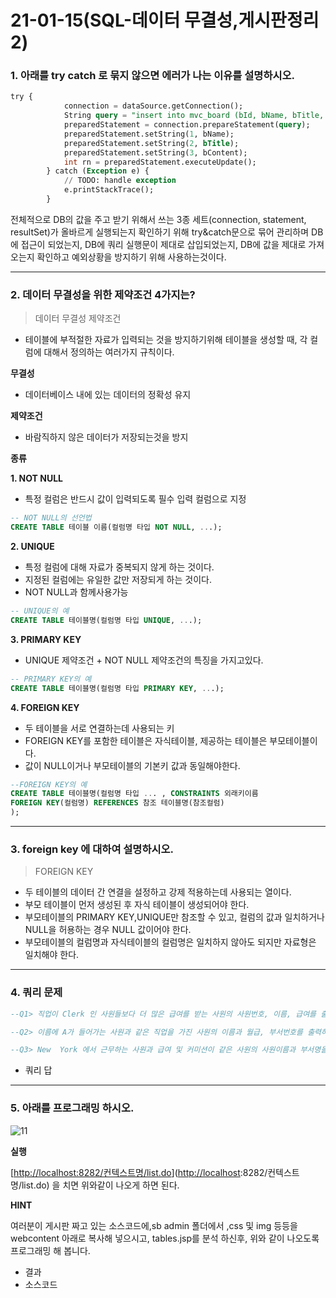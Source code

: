 # 21-01-15(SQL-데이터 무결성,게시판정리2)

### 1. 아래를 try catch 로 묶지 않으면 에러가 나는 이유를 설명하시오.

```sql
try {
			connection = dataSource.getConnection();
			String query = "insert into mvc_board (bId, bName, bTitle, bContent, bHit, bGroup, bStep, bIndent) values (mvc_board_seq.nextval, ?, ?, ?, 0, mvc_board_seq.currval, 0, 0 )";
			preparedStatement = connection.prepareStatement(query);
			preparedStatement.setString(1, bName);
			preparedStatement.setString(2, bTitle);
			preparedStatement.setString(3, bContent);
			int rn = preparedStatement.executeUpdate();
		} catch (Exception e) {
			// TODO: handle exception
			e.printStackTrace();
		}
```

전체적으로 DB의 값을 주고 받기 위해서 쓰는 3종 세트(connection, statement, resultSet)가 올바르게 실행되는지 확인하기 위해 try&catch문으로 묶어 관리하며 DB에 접근이 되었는지, DB에 쿼리 실행문이 제대로 삽입되었는지, DB에 값을 제대로 가져오는지 확인하고 예외상황을 방지하기 위해 사용하는것이다. 

---

### 2. 데이터 무결성을 위한 제약조건 4가지는?

> 데이터 무결성 제약조건

- 테이블에 부적절한 자료가 입력되는 것을 방지하기위해 테이블을 생성할 때, 각 컬럼에 대해서 정의하는 여러가지 규칙이다.

**무결성**

- 데이터베이스 내에 있는 데이터의 정확성 유지

**제약조건**

- 바람직하지 않은 데이터가 저장되는것을 방지

**종류**

 **1. NOT NULL**

- 특정 컬럼은 반드시 값이 입력되도록 필수 입력 컬럼으로 지정

```sql
-- NOT NULL의 선언법
CREATE TABLE 테이블 이름(컬럼명 타입 NOT NULL, ...);
```

 **2. UNIQUE**

- 특정 컬럼에 대해 자료가 중복되지 않게 하는 것이다.
- 지정된 컬럼에는 유일한 값만 저장되게 하는 것이다.
- NOT NULL과 함께사용가능

```sql
-- UNIQUE의 예
CREATE TABLE 테이블명(컬럼명 타입 UNIQUE, ...);
```

 **3. PRIMARY KEY**

- UNIQUE 제약조건 + NOT NULL 제약조건의 특징을 가지고있다.

```sql
-- PRIMARY KEY의 예
CREATE TABLE 테이블명(컬럼명 타입 PRIMARY KEY, ...);
```

 **4. FOREIGN KEY**

- 두 테이블을 서로 연결하는데 사용되는 키
- FOREIGN KEY를 포함한 테이블은 자식테이블, 제공하는 테이블은 부모테이블이다.
- 값이 NULL이거나 부모테이블의 기본키 값과 동일해야한다.

```sql
--FOREIGN KEY의 예
CREATE TABLE 테이블명(컬럼명 타입 ... , CONSTRAINTS 외래키이름
FOREIGN KEY(컬럼명) REFERENCES 참조 테이블명(참조컬럼)
);

```

---

### 3. foreign key 에 대하여 설명하시오.

> FOREIGN KEY

- 두 테이블의 데이터 간 연결을 설정하고 강제 적용하는데 사용되는 열이다.
- 부모 테이블이 먼저 생성된 후 자식 테이블이 생성되어야 한다.
- 부모테이블의 PRIMARY KEY,UNIQUE만 참조할 수 있고, 컬럼의 값과 일치하거나 NULL을 허용하는 경우  NULL 값이어야 한다.
- 부모테이블의 컬럼명과 자식테이블의 컬럼명은 일치하지 않아도 되지만 자료형은 일치해야 한다.

---

### 4. 쿼리 문제

```sql
--Q1> 직업이 Clerk 인 사원들보다 더 많은 급여를 받는 사원의 사원번호, 이름, 급여를 출력하되, 결과를 급여가 높은 순으로 정렬하라.

--Q2> 이름에 A가 들어가는 사원과 같은 직업을 가진 사원의 이름과 월급, 부서번호를 출력하라.

--Q3> New  York 에서 근무하는 사원과 급여 및 커미션이 같은 사원의 사원이름과 부서명을 출력하라.

```

- 쿼리 답

---

### 5. 아래를 프로그래밍 하시오.

![11](https://user-images.githubusercontent.com/75012998/104832935-89063e00-58d8-11eb-82ef-660e33a85e5c.png)


**실행** 

[[http://localhost:8282/컨텍스트명/list.do](http://localhost:8282/%EC%BB%A8%ED%85%8D%EC%8A%A4%ED%8A%B8%EB%AA%85/list.do)]([http://localhost](http://localhost/)\:8282/컨텍스트명/list.do) 을 치면 위와같이 나오게 하면 된다.

**HINT**

여러분이 게시판 짜고 있는 소스코드에,sb admin 폴더에서 ,css 및 img 등등을 webcontent 아래로 복사해 넣으시고, tables.jsp를 분석 하신후, 위와 같이 나오도록 프로그래밍 해 봅니다.

- 결과
- 소스코드

